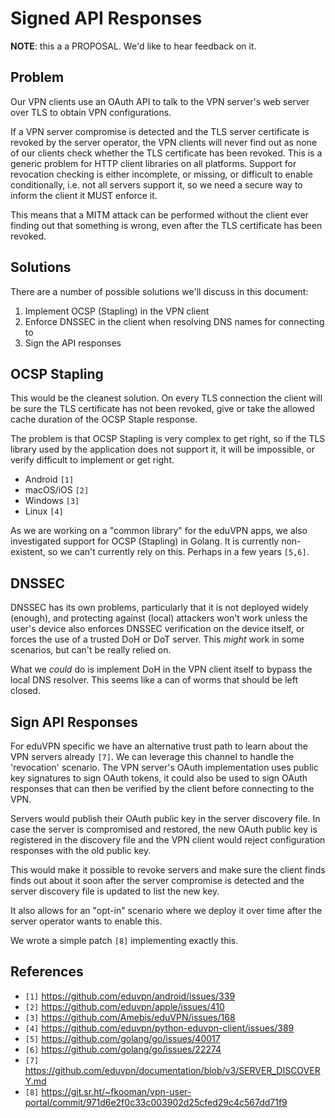 # Signed API Responses

**NOTE**: this a a PROPOSAL. We'd like to hear feedback on it.

## Problem

Our VPN clients use an OAuth API to talk to the VPN server's web server over 
TLS to obtain VPN configurations.

If a VPN server compromise is detected and the TLS server certificate is 
revoked by the server operator, the VPN clients will never find out as none of 
our clients check whether the TLS certificate has been revoked. This is a 
generic problem for HTTP client libraries on all platforms. Support for 
revocation checking is either incomplete, or missing, or difficult to enable 
conditionally, i.e. not all servers support it, so we need a secure way to 
inform the client it MUST enforce it.

This means that a MITM attack can be performed without the client ever finding 
out that something is wrong, even after the TLS certificate has been revoked.

## Solutions

There are a number of possible solutions we'll discuss in this document:

1. Implement OCSP (Stapling) in the VPN client
2. Enforce DNSSEC in the client when resolving DNS names for connecting to
3. Sign the API responses

## OCSP Stapling

This would be the cleanest solution. On every TLS connection the client will be
sure the TLS certificate has not been revoked, give or take the allowed cache
duration of the OCSP Staple response.

The problem is that OCSP Stapling is very complex to get right, so if the TLS
library used by the application does not support it, it will be impossible, or
verify difficult to implement or get right.

* Android `[1]`
* macOS/iOS `[2]`
* Windows `[3]`
* Linux `[4]`

As we are working on a "common library" for the eduVPN apps, we also 
investigated support for OCSP (Stapling) in Golang. It is currently 
non-existent, so we can't currently rely on this. Perhaps in a few years 
`[5,6]`.

## DNSSEC

DNSSEC has its own problems, particularly that it is not deployed widely
(enough), and protecting against (local) attackers won't work unless the user's 
device also enforces DNSSEC verification on the device itself, or forces the 
use of a trusted DoH or DoT server. This _might_ work in some scenarios, but 
can't be really relied on.

What we _could_ do is implement DoH in the VPN client itself to bypass the 
local DNS resolver. This seems like a can of worms that should be left closed.

## Sign API Responses

For eduVPN specific we have an alternative trust path to learn about the VPN 
servers already `[7]`. We can leverage this channel to handle the 'revocation' 
scenario. The VPN server's OAuth implementation uses public key signatures to
sign OAuth tokens, it could also be used to sign OAuth responses that can then
be verified by the client before connecting to the VPN.

Servers would publish their OAuth public key in the server discovery file. In
case the server is compromised and restored, the new OAuth public key is 
registered in the discovery file and the VPN client would reject configuration
responses with the old public key.

This would make it possible to revoke servers and make sure the client finds 
finds out about it soon after the server compromise is detected and the 
server discovery file is updated to list the new key.

It also allows for an "opt-in" scenario where we deploy it over time after the
server operator wants to enable this.

We wrote a simple patch `[8]` implementing exactly this.

## References

* `[1]` https://github.com/eduvpn/android/issues/339
* `[2]` https://github.com/eduvpn/apple/issues/410
* `[3]` https://github.com/Amebis/eduVPN/issues/168
* `[4]` https://github.com/eduvpn/python-eduvpn-client/issues/389
* `[5]` https://github.com/golang/go/issues/40017
* `[6]` https://github.com/golang/go/issues/22274
* `[7]` https://github.com/eduvpn/documentation/blob/v3/SERVER_DISCOVERY.md
* `[8]` https://git.sr.ht/~fkooman/vpn-user-portal/commit/971d6e2f0c33c003902d25cfed29c4c567dd71f9
